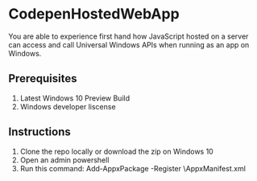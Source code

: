 # CodepenHostedWebApp
You are able to experience first hand how JavaScript hosted on a server can access and call Universal Windows APIs when running as an app on Windows.

## Prerequisites

1. Latest Windows 10 Preview Build
2. Windows developer liscense

## Instructions

1. Clone the repo locally or download the zip on Windows 10
2. Open an admin powershell
3. Run this command: Add-AppxPackage -Register <Path to containing folder>\AppxManifest.xml


